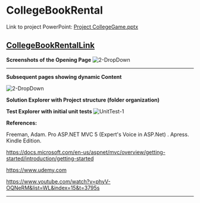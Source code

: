 # CollegeBookRental



Link to project PowerPoint: [Project CollegeGame.pptx](https://github.com/donnyves/CollegeBookRental/files/3076989/Project.CollegeGame.pptx)


[CollegeBookRentalLink](https://collegebookrentaldonnyves.azurewebsites.net/)
---


**Screenshots of the Opening Page**
![2-DropDown](https://user-images.githubusercontent.com/40510674/56087217-5255e680-5e1b-11e9-8c94-f01bd8417a5b.PNG)

---

**Subsequent pages showing dynamic Content**

![2-DropDown](https://user-images.githubusercontent.com/40510674/56087217-5255e680-5e1b-11e9-8c94-f01bd8417a5b.PNG)




**Solution Explorer with Project structure (folder organization)**





**Test Explorer with initial unit tests**
![UnitTest-1](https://user-images.githubusercontent.com/40510674/56087261-09eaf880-5e1c-11e9-8e34-7d2a8d43a277.PNG)

**References:**





Freeman, Adam. Pro ASP.NET MVC 5 (Expert's Voice in ASP.Net) . Apress. Kindle Edition.




https://docs.microsoft.com/en-us/aspnet/mvc/overview/getting-started/introduction/getting-started




https://www.udemy.com



https://www.youtube.com/watch?v=phyV-OQNeRM&list=WL&index=15&t=3795s





---
